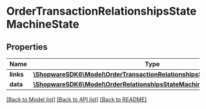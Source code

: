 # OrderTransactionRelationshipsStateMachineState

## Properties
Name | Type | Description | Notes
------------ | ------------- | ------------- | -------------
**links** | [**\ShopwareSDK6\Model\OrderTransactionRelationshipsStateMachineStateLinks**](OrderTransactionRelationshipsStateMachineStateLinks.md) |  | [optional] 
**data** | [**\ShopwareSDK6\Model\OrderRelationshipsStateMachineStateData**](OrderRelationshipsStateMachineStateData.md) |  | [optional] 

[[Back to Model list]](../../README.md#documentation-for-models) [[Back to API list]](../../README.md#documentation-for-api-endpoints) [[Back to README]](../../README.md)

